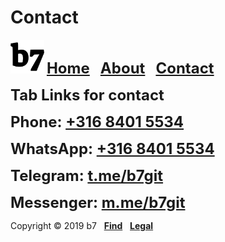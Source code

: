 # Contact
<img alt="b7" width="54" height="54" src="b7.svg"> <strong><font size="5"><a href="https://b7.github.io">Home</a> &nbsp; <a href="https://b7.github.io/about">About</a> &nbsp; <a href="https://b7.github.io/contact">Contact</a></font></strong>

<strong><font size="5">Tab Links for contact</font></strong>

<strong><font size="5">Phone: <a href="tel:+31684015534">+316 8401 5534</a></font></strong>

<strong><font size="5">WhatsApp: <a href="https://wa.me/31684015534" target="_blank">+316 8401 5534</a></font></strong>

<strong><font size="5">Telegram: <a href="https://t.me/b7git" target="_blank">t.me/b7git</a></font></strong>

<strong><font size="5">Messenger: <a href="https://m.me/b7git">m.me/b7git</a></font></strong>

Copyright © 2019 b7 &nbsp; <strong><a href="https://b7.github.io/find">Find</a></strong> &nbsp; <strong><a href="https://b7.github.io/legal">Legal</a></strong>
